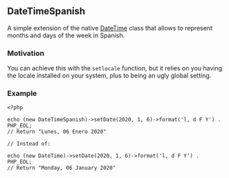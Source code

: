 ## DateTimeSpanish

A simple extension of the native [DateTime](https://www.php.net/manual/en/class.datetime.php) class that allows to represent months and days of the week in Spanish.


### Motivation

You can achieve this with the `setlocale` function, but it relies on you having the locale installed on your system, plus to being an ugly global setting.


### Example

```
<?php

echo (new DateTimeSpanish)->setDate(2020, 1, 6)->format('l, d F Y') . PHP_EOL;
// Return "Lunes, 06 Enero 2020"

// Instead of:

echo (new DateTime)->setDate(2020, 1, 6)->format('l, d F Y') . PHP_EOL;
// Return "Monday, 06 January 2020"
```

